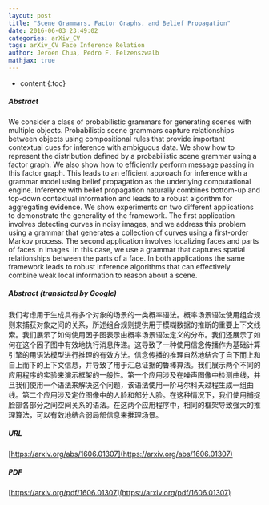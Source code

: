 ```yaml
---
layout: post
title: "Scene Grammars, Factor Graphs, and Belief Propagation"
date: 2016-06-03 23:49:02
categories: arXiv_CV
tags: arXiv_CV Face Inference Relation
author: Jeroen Chua, Pedro F. Felzenszwalb
mathjax: true
---
```


* content
{:toc}

##### Abstract
We consider a class of probabilistic grammars for generating scenes with multiple objects. Probabilistic scene grammars capture relationships between objects using compositional rules that provide important contextual cues for inference with ambiguous data. We show how to represent the distribution defined by a probabilistic scene grammar using a factor graph. We also show how to efficiently perform message passing in this factor graph. This leads to an efficient approach for inference with a grammar model using belief propagation as the underlying computational engine. Inference with belief propagation naturally combines bottom-up and top-down contextual information and leads to a robust algorithm for aggregating evidence. We show experiments on two different applications to demonstrate the generality of the framework. The first application involves detecting curves in noisy images, and we address this problem using a grammar that generates a collection of curves using a first-order Markov process. The second application involves localizing faces and parts of faces in images. In this case, we use a grammar that captures spatial relationships between the parts of a face. In both applications the same framework leads to robust inference algorithms that can effectively combine weak local information to reason about a scene.

##### Abstract (translated by Google)
我们考虑用于生成具有多个对象的场景的一类概率语法。概率场景语法使用组合规则来捕获对象之间的关系，所述组合规则提供用于模糊数据的推断的重要上下文线索。我们展示了如何使用因子图表示由概率场景语法定义的分布。我们还展示了如何在这个因子图中有效地执行消息传递。这导致了一种使用信念传播作为基础计算引擎的用语法模型进行推理的有效方法。信念传播的推理自然地结合了自下而上和自上而下的上下文信息，并导致了用于汇总证据的鲁棒算法。我们展示两个不同的应用程序的实验来演示框架的一般性。第一个应用涉及在噪声图像中检测曲线，并且我们使用一个语法来解决这个问题，该语法使用一阶马尔科夫过程生成一组曲线。第二个应用涉及定位图像中的人脸和部分人脸。在这种情况下，我们使用捕捉脸部各部分之间空间关系的语法。在这两个应用程序中，相同的框架导致强大的推理算法，可以有效地结合弱局部信息来推理场景。

##### URL
[https://arxiv.org/abs/1606.01307](https://arxiv.org/abs/1606.01307)

##### PDF
[https://arxiv.org/pdf/1606.01307](https://arxiv.org/pdf/1606.01307)


